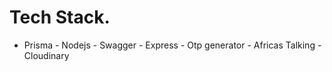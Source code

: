 # Tech Stack.

- Prisma - Nodejs - Swagger - Express - Otp generator - Africas Talking - Cloudinary

